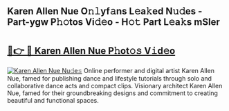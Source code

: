 ## Karen Allen Nue O𝚗𝚕yf𝚊ns L𝚎a𝚔ed N𝚞𝚍es - Part-ygw P𝚑𝚘tos Vi𝚍𝚎o - H𝚘𝚝 Part L𝚎a𝚔s mSIer

# <h2><a href="http://kfcbz5k.oniu.top/?m=Karen+Allen+Nue">🔗👉 🔴 Karen Allen Nue P𝚑ot𝚘𝚜 V𝚒d𝚎o</a></h2>

[![Karen Allen Nue Nu𝚍e𝚜](https://i.imgur.com/0qMVB7G.gif)](http://kfcbz5k.oniu.top/?m=Karen+Allen+Nue)
Online performer and digital artist Karen Allen Nue, famed for publishing dance and lifestyle tutorials through solo and collaborative dance acts and compact clips. Visionary architect Karen Allen Nue, famed for their groundbreaking designs and commitment to creating beautiful and functional spaces.  

